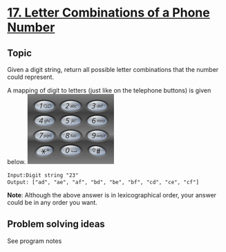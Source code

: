 # [17. Letter Combinations of a Phone Number](https://leetcode.com/problems/letter-combinations-of-a-phone-number/)

## Topic
Given a digit string, return all possible letter combinations that the number could represent.

A mapping of digit to letters (just like on the telephone buttons) is given below.
![Phone keyboard](phone.png)
```
Input:Digit string "23"
Output: ["ad", "ae", "af", "bd", "be", "bf", "cd", "ce", "cf"]
```
**Note**:
Although the above answer is in lexicographical order, your answer could be in any order you want.

## Problem solving ideas
See program notes